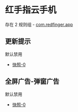 # 红手指云手机

存在 2 规则组 - [com.redfinger.app](/src/apps/com.redfinger.app.ts)

## 更新提示

默认禁用

- [快照-0](https://i.gkd.li/i/13761821)

## 全屏广告-弹窗广告

默认禁用

- [快照-0](https://i.gkd.li/i/13761825)
